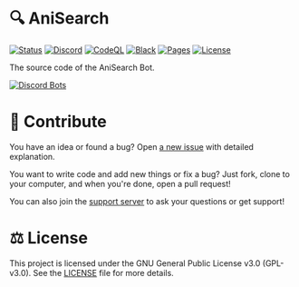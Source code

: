 # 🔍 AniSearch

[![Status](https://top.gg/api/widget/status/737236600878137363.svg)](https://top.gg/bot/737236600878137363)
[![Discord](https://img.shields.io/discord/835960108466176041?logo=discord&logoColor=ffffff)](https://discord.gg/Bv94yQYZM8)
[![CodeQL](https://github.com/IchBinLeoon/anisearch-discord-bot/actions/workflows/codeql-analysis.yml/badge.svg)](https://github.com/IchBinLeoon/anisearch-discord-bot/actions/workflows/codeql-analysis.yml)
[![Black](https://github.com/IchBinLeoon/anisearch-discord-bot/actions/workflows/black.yml/badge.svg)](https://github.com/IchBinLeoon/anisearch-discord-bot/actions/workflows/black.yml)
[![Pages](https://img.shields.io/github/deployments/IchBinLeoon/anisearch-discord-bot/github-pages?label=github-pages)](https://ichbinleoon.github.io/anisearch-discord-bot/)
[![License](https://img.shields.io/github/license/IchBinLeoon/anisearch-discord-bot)](https://github.com/IchBinLeoon/anisearch-discord-bot/blob/main/LICENSE)

The source code of the AniSearch Bot.

[![Discord Bots](https://top.gg/api/widget/737236600878137363.svg)](https://top.gg/bot/737236600878137363)

# 🤝 Contribute
You have an idea or found a bug? Open [a new issue](https://github.com/IchBinLeoon/anisearch-discord-bot/issues) with detailed explanation.

You want to write code and add new things or fix a bug? Just fork, clone to your computer, and when you're done, open a pull request!

You can also join the [support server](https://discord.gg/Bv94yQYZM8) to ask your questions or get support!
    
# ⚖️ License
This project is licensed under the GNU General Public License v3.0 (GPL-v3.0). See the [LICENSE](https://github.com/IchBinLeoon/anisearch-discord-bot/blob/main/LICENSE) file for more details.
